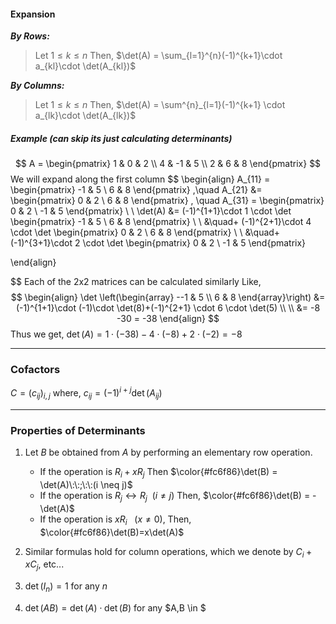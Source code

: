 #### Expansion

***By Rows:***
> Let $1 \leq k \leq n$ 
> Then, 
> 	$\det(A) = \sum_{l=1}^{n}(-1)^{k+1}\cdot a_{kl}\cdot \det(A_{kl})$

***By Columns:***
> Let $1 \leq k \leq n$
> Then, 
> 	$\det(A) = \sum^{n}_{l=1}(-1)^{k+1} \cdot a_{lk}\cdot \det(A_{lk})$

##### Example (can skip its just calculating determinants)
$$
A = \begin{pmatrix}
1 & 0 & 2 \\
4 & -1 & 5 \\
2 & 6 & 8
\end{pmatrix}
$$
We will expand along the first column
$$
\begin{align}
A_{11} = \begin{pmatrix}
-1 & 5 \\
6 & 8
\end{pmatrix}
,\quad A_{21} &= \begin{pmatrix}
0 & 2 \\
6 & 8
\end{pmatrix}
, \quad A_{31} = \begin{pmatrix}
0 & 2 \\
-1 & 5
\end{pmatrix} \\ \\
\det(A) &= (-1)^{1+1}\cdot 1 \cdot \det \begin{pmatrix}
-1 & 5 \\
6 & 8
\end{pmatrix} \\ \\
&\quad+ (-1)^{2+1}\cdot 4 \cdot \det \begin{pmatrix}
0 & 2 \\
6 & 8
\end{pmatrix} \\  \\
&\quad+ (-1)^{3+1}\cdot 2 \cdot \det \begin{pmatrix}
0 & 2 \\
-1 & 5
\end{pmatrix}


\end{align}


$$
Each of the $2$x$2$ matrices can be calculated similarly
Like,
$$
\begin{align}
\det \left(\begin{array}
--1 & 5 \\
6 & 8
\end{array}\right) &= 
(-1)^{1+1}\cdot (-1)\cdot \det(8)+(-1)^{2+1} \cdot 6 \cdot \det(5) \\ \\
&= -8 -30 = -38
\end{align}
$$
Thus we get,
	$\det(A)=1\cdot(-38)-4\cdot(-8)+2\cdot(-2) = -8$

---
### Cofactors

$C = (c_{ij})_{i,j}$
where,
	$c_{ij}=(-1)^{i+j}\det(A_{ij})$

---
### Properties of Determinants

1. Let $B$ be obtained from $A$ by performing an elementary row operation.
   - If the operation is $R_{i}+xR_{j}$
     Then $\color{#fc6f86}\det(B) = \det(A)\:\:;\:\:(i \neq j)$
   - If the operation is $R_{j} \leftrightarrow R_{j} \:\:(i \neq j)$
     Then, $\color{#fc6f86}\det(B) = -\det(A)$
   - If the operation is $xR_{i}\:\:\:(x \neq 0)$, 
     Then, $\color{#fc6f86}\det(B)=x\det(A)$

2. Similar formulas hold for column operations, which we denote by $C_{i}+xC_{j}$, etc...
   
3. $\det(I_{n})=1$  for any $n$

4. $\det(AB)=\det(A) \cdot \det(B)$   for any $A,B \in $